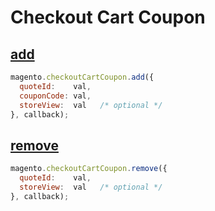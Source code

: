 # Checkout Cart Coupon

## [add](http://www.magentocommerce.com/api/soap/checkout/cartCoupon/cart_coupon.add.html)

```js
magento.checkoutCartCoupon.add({
  quoteId:    val,
  couponCode: val,
  storeView:  val   /* optional */
}, callback);
```

## [remove](http://www.magentocommerce.com/api/soap/checkout/cartCoupon/cart_coupon.remove.html)

```js
magento.checkoutCartCoupon.remove({
  quoteId:    val,
  storeView:  val   /* optional */
}, callback);
```